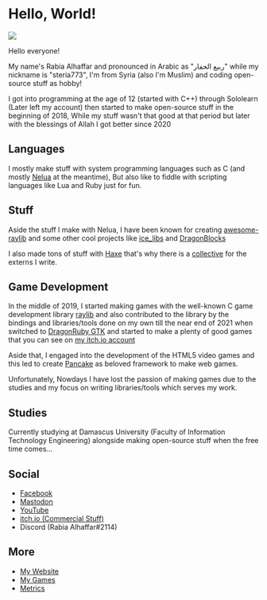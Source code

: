 # Hello, World!

![](https://komarev.com/ghpvc/?username=Rabios&color=blueviolet)

Hello everyone!

My name's Rabia Alhaffar and pronounced in Arabic as "ربيع الحفار" while my nickname is "steria773", I'm from Syria (also I'm Muslim) and coding open-source stuff as hobby!

I got into programming at the age of 12 (started with C++) through Sololearn (Later left my account) then started to make open-source stuff in the beginning of 2018, While my stuff wasn't that good at that period but later with the blessings of Allah I got better since 2020

## Languages

I mostly make stuff with system programming languages such as C (and mostly [Nelua](https://nelua.io) at the meantime), But also like to fiddle with scripting languages like Lua and Ruby just for fun.

## Stuff

Aside the stuff I make with Nelua, I have been known for creating [awesome-raylib](https://github.com/Rabios/awesome-raylib) and some other cool projects like [ice_libs](https://github.com/Rabios/ice_libs) and [DragonBlocks](https://github.com/Rabios/dragonblocks)

I also made tons of stuff with [Haxe](https://haxe.io) that's why there is a [collective](https://github.com/Orange-hx) for the externs I write.

## Game Development

In the middle of 2019, I started making games with the well-known C game development library [raylib](https://www.raylib.com) and also contributed to the library by the bindings and libraries/tools done on my own till the near end of 2021 when switched to [DragonRuby GTK](https://dragonruby.org) and started to make a plenty of good games that you can see on [my itch.io account](https://rabios.itch.io)

Aside that, I engaged into the development of the HTML5 video games and this led to create [Pancake](https://github.com/Rabios/Pancake) as beloved framework to make web games.

Unfortunately, Nowdays I have lost the passion of making games due to the studies and my focus on writing libraries/tools which serves my work.

## Studies

Currently studying at Damascus University (Faculty of Information Technology Engineering) alongside making open-source stuff when the free time comes...

## Social

- [Facebook](https://www.facebook.com/rabia.alhaffar.9)
- [Mastodon](https://mastodon.gamedev.place/web/@steria773)
- [YouTube](https://www.youtube.com/channel/UCAyNQlH9PxhYpXHukRmM-dg)
- [itch.io (Commercial Stuff)](https://rabios.itch.io)
- Discord (Rabia Alhaffar#2114)

## More

- [My Website](https://rabios.github.io)
- [My Games](https://rabios.github.io/games.html)
- [Metrics](https://metrics.lecoq.io/about/Rabios)
